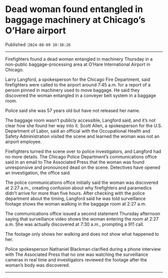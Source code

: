 # Dead woman found entangled in baggage machinery at Chicago’s O’Hare airport

Published :`2024-08-09 10:38:26`

---

Firefighters found a dead woman entangled in machinery Thursday in a non-public baggage-processing area at O’Hare International Airport in Chicago.

Larry Langford, a spokesperson for the Chicago Fire Department, said firefighters were called to the airport around 7:45 a.m. for a report of a person pinned in machinery used to move baggage. He said they discovered the woman entangled in a conveyer belt system in a baggage room.

Police said she was 57 years old but have not released her name.

The baggage room wasn’t publicly accessible, Langford said, and it’s not clear how she found her way into it. Scott Allen, a spokesperson for the U.S. Department of Labor, said an official with the Occupational Health and Safety Administration visited the scene and learned the woman was not an airport employee.

Firefighters turned the scene over to police investigators, and Langford had no more details. The Chicago Police Department’s communications office said in an email to The Associated Press that the woman was found unresponsive and pronounced dead on the scene. Detectives have opened an investigation, the office said.

The police communications office initially said the woman was discovered at 2:27 a.m., creating confusion about why firefighters and paramedics didn’t arrive for more than five hours. After checking with the police department about the timing, Langford said he was told surveillance footage shows the woman walking in the baggage room at 2:27 a.m.

The communications office issued a second statement Thursday afternoon saying that surveillance video shows the woman entering the room at 2:27 a.m. She was actually discovered at 7:30 a.m., prompting a 911 call.

The footage only shows her walking and does not show what happened to her.

Police spokesperson Nathaniel Blackman clarified during a phone interview with The Associated Press that no one was watching the surveillance cameras in real time and investigators reviewed the footage after the woman’s body was discovered.

---


